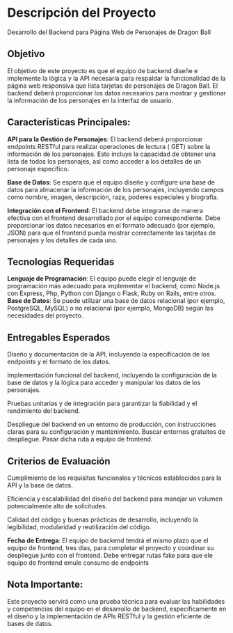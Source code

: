 # Descripción del Proyecto
Desarrollo del Backend para Página Web de Personajes de Dragon Ball

## Objetivo
El objetivo de este proyecto es que el equipo de backend diseñe e implemente la lógica y la API necesaria para respaldar la funcionalidad de la página web responsiva que lista tarjetas de personajes de Dragon Ball. El backend deberá proporcionar los datos necesarios para mostrar y gestionar la información de los personajes en la interfaz de usuario.

## Características Principales:

**API para la Gestión de Personajes**: El backend deberá proporcionar endpoints RESTful para realizar operaciones de lectura ( GET) sobre la información de los personajes. Esto incluye la capacidad de obtener una lista de todos los personajes, así como acceder a los detalles de un personaje específico.

**Base de Datos**: Se espera que el equipo diseñe y configure una base de datos para almacenar la información de los personajes, incluyendo campos como nombre, imagen, descripción, raza, poderes especiales y biografía.

**Integración con el Frontend**: El backend debe integrarse de manera efectiva con el frontend desarrollado por el equipo correspondiente. Debe proporcionar los datos necesarios en el formato adecuado (por ejemplo, JSON) para que el frontend pueda mostrar correctamente las tarjetas de personajes y los detalles de cada uno.

## Tecnologías Requeridas

**Lenguaje de Programación**: El equipo puede elegir el lenguaje de programación más adecuado para implementar el backend, como Node.js con Express, Php, Python con Django o Flask, Ruby on Rails, entre otros.
**Base de Datos**: Se puede utilizar una base de datos relacional (por ejemplo, PostgreSQL, MySQL) o no relacional (por ejemplo, MongoDB) según las necesidades del proyecto.

## Entregables Esperados

Diseño y documentación de la API, incluyendo la especificación de los endpoints y el formato de los datos.

Implementación funcional del backend, incluyendo la configuración de la base de datos y la lógica para acceder y manipular los datos de los personajes.

Pruebas unitarias y de integración para garantizar la fiabilidad y el rendimiento del backend.

Despliegue del backend en un entorno de producción, con instrucciones claras para su configuración y mantenimiento. Buscar entornos gratuitos de despliegue. Pasar dicha ruta a equipo de frontend.

## Criterios de Evaluación

Cumplimiento de los requisitos funcionales y técnicos establecidos para la API y la base de datos.

Eficiencia y escalabilidad del diseño del backend para manejar un volumen potencialmente alto de solicitudes.


Calidad del código y buenas prácticas de desarrollo, incluyendo la legibilidad, modularidad y reutilización del código.

**Fecha de Entrega**:
El equipo de backend tendrá el mismo plazo que el equipo de frontend, tres dias, para completar el proyecto y coordinar su despliegue junto con el frontend. Debe entregar rutas fake para que ele equipo de frontend emule consumo de endpoints

## Nota Importante:
Este proyecto servirá como una prueba técnica para evaluar las habilidades y competencias del equipo en el desarrollo de backend, específicamente en el diseño y la implementación de APIs RESTful y la gestión eficiente de bases de datos.

